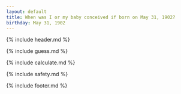 ```yaml
---
layout: default
title: When was I or my baby conceived if born on May 31, 1902?
birthday: May 31, 1902
---
```


{% include header.md %}

{% include guess.md %}

{% include calculate.md %}

{% include safety.md %}

{% include footer.md %}



